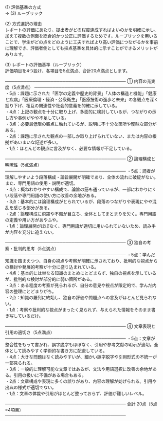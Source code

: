(1) 評価基準の方式  
→ (3) ルーブリック  

(2) 方式選択の理由  
レポートの評価にあたり、提出者がどの程度達成すればよいのかを明確に示し、加えて複数の側面を総合的かつ公正に評価するためです。ルーブリックを用いることで、学生がどの点をどのように工夫すればより高い評価につながるかを事前に理解でき、評価者側としても採点基準を具体的に示すことができるメリットがあります。

(3) レポートの評価基準（ルーブリック）  
評価項目を4つ設け、各項目を5点満点、合計20点満点とします。

────────────────────────────────────────
① 内容の充実度（5点満点）
────────────────────────────────────────
・5点：課題に示された「医学の定義や歴史的背景」「人体の構造と機能」「健康と疾病」「医療倫理・経済・公衆衛生」「医療技術の進歩と未来」の各観点を深く掘り下げ、相互の関連性や社会的意義を的確に示している。  
・4点：上記の観点を十分に取り上げ、多面的に検討しているが、つながりの示し方や事例がやや不足している。  
・3点：必要最低限の観点に触れているが、説明に不十分な箇所や曖昧な部分がある。  
・2点：課題に示された観点の一部しか取り上げられていない、または内容の根拠があいまいな記述が多い。  
・1点：ほとんどの観点に言及がなく、必要な情報が不足している。  

────────────────────────────────────────
② 論理構成と明瞭性（5点満点）
────────────────────────────────────────
・5点：読者が理解しやすいよう段落構成・論旨展開が明確であり、全体の流れに破綻がない。また、専門用語の使用・説明が適切。  
・4点：概ねわかりやすい構成で、論旨の筋も通っているが、一部にわかりにくい段落や専門用語の使い方に改善の余地がある。  
・3点：基本的には論理構成がとられているが、段落のつながりや表現にやや混乱を感じる部分がある。  
・2点：論理構成に飛躍や不備が目立ち、全体としてまとまりを欠く。専門用語の定義や用い方があやふや。  
・1点：論理展開がほぼなく、専門用語が適切に用いられていないため、読み手が内容を充分に追えない。  

────────────────────────────────────────
③ 独自の考察・批判的思考（5点満点）
────────────────────────────────────────
・5点：学んだ知識を踏まえつつ、自身の視点や考察が明確に示されており、批判的な視点からの検討や発展的考察が十分に盛り込まれている。  
・4点：基本的には単なる知識のまとめにとどまらず、独自の視点を示しているが、批判的な検討が部分的に弱い箇所がある。  
・3点：ある程度の考察が見られるが、自分の意見や視点が限定的で、学んだ内容の整理にとどまりがち。  
・2点：知識の羅列に終始し、独自の評価や問題点への言及がほとんど見られない。  
・1点：考察や批判的な視点がまったく見られず、与えられた情報をそのまま書き写しているだけ。  

────────────────────────────────────────
④ 文章表現と引用の適切さ（5点満点）
────────────────────────────────────────
・5点：文章が整合性をもって書かれ、誤字脱字もほぼなく、引用や参考文献の明示が適切。全体として読みやすく学術的な書き方に配慮している。  
・4点：大きな問題はなく読みやすいが、細かい誤字脱字や引用形式の不統一が一部見られる。  
・3点：一般的に理解可能な文章ではあるが、文法や用語選択に改善の余地がある。引用の扱いに不備がある場合もある。  
・2点：文章構成や表現に多くの誤りがあり、内容の理解が妨げられる。引用や出典の様式が適切でない。  
・1点：文章の体裁や引用がほとんど整っておらず、評価が難しいレベル。  

────────────────────────────────────────
合計 20点（5点×4項目）  
────────────────────────────────────────
